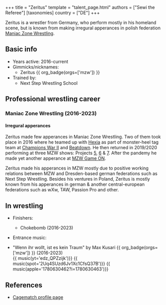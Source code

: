 +++
title = "Zeritus"
template = "talent_page.html"
authors = ["Sewi the Referee"]
[taxonomies]
country = ["DE"]
+++

Zeritus is a wrestler from Germany, who perform mostly in his homeland scene, but is known from making irregural apperances in polish federation [Maniac Zone Wrestling](@/o/mzw.md).

## Basic info

* Years active: 2016-current
* Gimmicks/nicknames:
  - Zeritus {{ org_badge(orgs=['mzw']) }}
* Trained by:
  - Next Step Wrestling School
 
## Professional wrestling career

### Maniac Zone Wrestling (2016-2023)

#### Irregural apperances

Zeritus made few apperances in Maniac Zone Wrestling. Two of them took place in 2016 where he teamed up with [Hexia](@/w/hexia.md) as part of monster-heel tag team at [Champions War II](@/e/mzw/2016-01-10-mzw-champions-war-2.md) and [Beatdown](@/e/mzw/2016-05-14-mzw-beatdown.md). He then returned in 2019/2020 performing at three MZW shows: Projects [5](content/e/mzw/2019-06-01-mzw-project-5-hero.md), [6](@/e/mzw/2019-08-24-mzw-project-6-death-and-glory.md) & [7](@/e/mzw/2020-01-18-mzw-project-7-golden-road.md). 
After the pandemy he made yet another apperance at [MZW Game ON](@/e/mzw/2023-03-11-mzw-game-on.md).

Zeritus made his apperances in MZW mostly due to positive working relations between MZW and Dresden-based german federations such as Next Step Wrestling.
Besides his ventures in Poland, Zeritus is mostly known from his apperances in german & another central-european federations such as wXw, TAW, Passion Pro and other.

## In wrestling

* Finishers: 
  - Chokebomb (2016-2023)

* Entrance music:
- "Wenn ihr wollt, ist es kein Traum" by Max Kusari
  {{ org_badge(orgs=['mzw']) }} (2016-2023) <br>
  {{ music(yt='edz_QPZzijk')}}
  {{ music(spot='2Uq4SUzd6Jv1Xc1CfsQ37B')}}
  {{ music(apple='1780630462?i=1780630463')}}

## References

* [Cagematch profile page](https://www.cagematch.net/?id=2&nr=21016)
